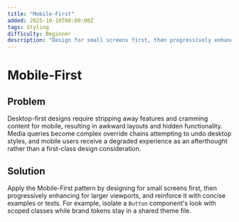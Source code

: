 ```yaml
---
title: "Mobile-First"
added: 2025-10-10T00:00:00Z
tags: Styling
difficulty: Beginner
description: "Design for small screens first, then progressively enhancing for larger viewports."
---
```

# Mobile-First

## Problem

Desktop-first designs require stripping away features and cramming content for mobile, resulting in awkward layouts and hidden functionality. Media queries become complex override chains attempting to undo desktop styles, and mobile users receive a degraded experience as an afterthought rather than a first-class design consideration.

## Solution

Apply the Mobile-First pattern by designing for small screens first, then progressively enhancing for larger viewports, and reinforce it with concise examples or tests. For example, isolate a `Button` component's look with scoped classes while brand tokens stay in a shared theme file.
